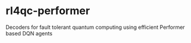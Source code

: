 # rl4qc-performer
Decoders for fault tolerant quantum computing using efficient Performer based DQN agents
